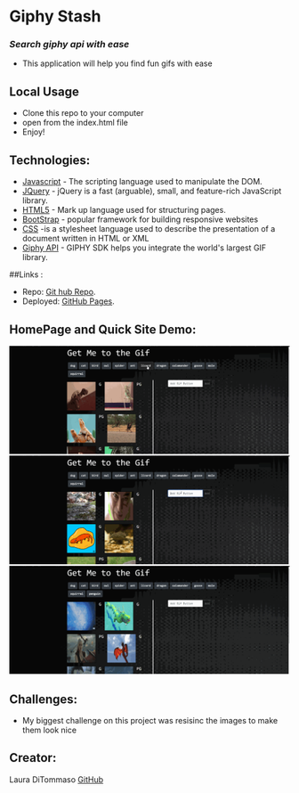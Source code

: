 # Giphy Stash

### *Search giphy api with ease*
* This application will help you find fun gifs with ease 

## Local Usage
* Clone this repo to your computer
* open from the index.html file 
* Enjoy!

## Technologies: 
* [Javascript](https://www.javascript.com/) - The scripting language used to manipulate the DOM. 
* [JQuery](https://jquery.com/) - jQuery is a fast (arguable), small, and feature-rich JavaScript library.
* [HTML5](https://developer.mozilla.org/en-US/docs/Web/Guide/HTML/HTML5) - Mark up language used for structuring pages. 
* [BootStrap](https://getbootstrap.com/) - popular framework for building responsive websites
* [CSS](https://developer.mozilla.org/en-US/docs/Web/CSS) -is a stylesheet language used to describe the presentation of a document written in HTML or XML
* [Giphy API](https://developers.giphy.com/) - GIPHY SDK helps you integrate the world's largest GIF library. 

##Links : 
* Repo: [Git hub Repo](https://github.com/lmd808/giphy_Game).
* Deployed: [GitHub Pages](https://lmd808.github.io/Trivia_Game/).

## HomePage and Quick Site Demo:  

![homePage](./images/demo1.gif)
![Demo](./images/demo2.gif)
![Demo](./images/demo3.gif)


## Challenges: 
* My biggest challenge on this project was resisinc the images to make them look nice 


## Creator: 
Laura DiTommaso [GitHub](https://github.com/lmd808)
